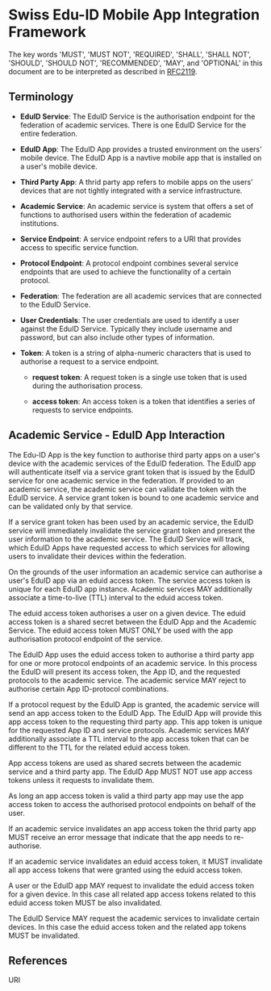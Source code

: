 # Swiss Edu-ID Mobile App Integration Framework

The key words 'MUST', 'MUST NOT', 'REQUIRED', 'SHALL', 'SHALL NOT', 'SHOULD', 'SHOULD NOT', 'RECOMMENDED', 'MAY', and 'OPTIONAL' in this document are to be interpreted as described in [RFC2119](https://tools.ietf.org/html/rfc2119).

## Terminology

* __EduID Service__: The EduID Service is the authorisation endpoint for the federation of academic services. There is one EduID Service for the entire federation.

* __EduID App__: The EduID App provides a trusted environment on the users' mobile device. The EduID App is a navtive mobile app that is installed on a user's mobile device.

* __Third Party App__: A thrid party app refers to mobile apps on the users' devices that are not tightly integrated with a service infrastructure.

* __Academic Service__: An academic service is system that offers a set of functions to authorised users within the federation of academic institutions.

* __Service Endpoint__: A service endpoint refers to a URI that provides access to specific service function.

* __Protocol Endpoint__: A protocol endpoint combines several service endpoints that are used to achieve the functionality of a certain protocol.

* __Federation__: The federation are all academic services that are connected to the EduID Service.

* __User Credentials__: The user credentials are used to identify a user against the EduID Service. Typically they include username and password, but can also include other types of information.

* __Token__: A token is a string of alpha-numeric characters that is used to authorise a request to a service endpoint.

  * __request token__: A request token is a single use token that is used during the authorisation process.

  * __access token__: An access token is a token that identifies a series of requests to service endpoints.


## Academic Service - EduID App Interaction

The Edu-ID App is the key function to authorise third party apps on a user's device with the academic services of the EduID federation. The EduID app will authenticate itself via a service grant token that is issued by the EduID service for one academic service in the federation. If provided to an academic service, the academic service can validate the token with the EduID service. A service grant token is bound to one academic service and can be validated only by that service.

If a service grant token has been used by an academic service, the EduID service will immediately invalidate the service grant token and present the user information to the academic service. The EduID Service will track, which EduID Apps have requested access to which services for allowing users to invalidate their devices within the federation.

On the grounds of the user information an academic service can authorise a user's EduID app via an eduid access token. The service access token is unique for each EduID app instance. Academic services MAY additionally associate a time-to-live (TTL) interval to the eduid access token.

The eduid access token authorises a user on a given device. The eduid access token is a shared secret between the EduID App and the Academic Service. The eduid access token MUST ONLY be used with the app authorisation protocol endpoint of the service.

The EduID App uses the eduid access token to authorise a third party app for one or more protocol endpoints of an academic service. In this process the EduID will present its access token, the App ID, and the requested protocols to the academic service. The academic service MAY reject to authorise certain App ID-protocol combinations.

If a protocol request by the EduID App is granted, the academic service will send an app access token to the EduID App. The EduID App will provide this app access token to the requesting third party app. This app token is unique for the requested App ID and service protocols. Academic services MAY additionally associate a TTL interval to the app access token that can be different to the TTL for the related eduid access token.

App access tokens are used as shared secrets between the academic service and a third party app. The EduID App MUST NOT use app access tokens unless it requests to invalidate them.

As long an app access token is valid a third party app may use the app access token to access the authorised protocol endpoints on behalf of the user.

If an academic service invalidates an app access token the thrid party app MUST receive an error message that indicate that the app needs to re-authorise.

If an academic service invalidates an eduid access token, it MUST invalidate all app access tokens that were granted using the eduid access token.

A user or the EduID app MAY request to invalidate the eduid access token for a given device. In this case all related app access tokens related to this eduid access token MUST be also invalidated.

The EduID Service MAY request the academic services to invalidate certain devices. In this case the eduid access token and the related app tokens MUST be invalidated.

## References

URI
